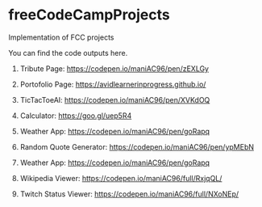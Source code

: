 # freeCodeCampProjects
Implementation of FCC projects

You can find the code outputs here.

1. Tribute Page: https://codepen.io/maniAC96/pen/zEXLGy

2. Portofolio Page: https://avidlearnerinprogress.github.io/

3. TicTacToeAI: https://codepen.io/maniAC96/pen/XVKdOQ

4. Calculator: https://goo.gl/uep5R4

5. Weather App: https://codepen.io/maniAC96/pen/goRapq

6. Random Quote Generator: https://codepen.io/maniAC96/pen/ypMEbN

7. Weather App: https://codepen.io/maniAC96/pen/goRapq

8. Wikipedia Viewer: https://codepen.io/maniAC96/full/RxjqQL/

9. Twitch Status Viewer: https://codepen.io/maniAC96/full/NXoNEp/


